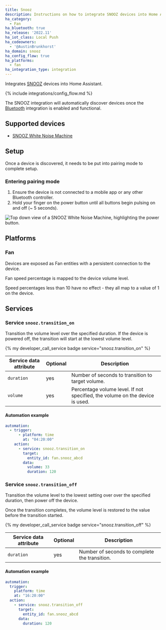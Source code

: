 ```yaml
---
title: Snooz
description: Instructions on how to integrate SNOOZ devices into Home Assistant.
ha_category:
  - Fan
ha_bluetooth: true
ha_release: '2022.11'
ha_iot_class: Local Push
ha_codeowners:
  - '@AustinBrunkhorst'
ha_domain: snooz
ha_config_flow: true
ha_platforms:
  - fan
ha_integration_type: integration
---
```


Integrates [SNOOZ](https://getsnooz.com/) devices into Home Assistant.

{% include integrations/config_flow.md %}

The SNOOZ integration will automatically discover devices once the [Bluetooth](/integrations/bluetooth) integration is enabled and functional.

## Supported devices

- [SNOOZ White Noise Machine](https://getsnooz.com/products/snooz-white-noise-machine)

## Setup

Once a device is discovered, it needs to be put into pairing mode to complete setup.

### Entering pairing mode

1. Ensure the device is not connected to a mobile app or any other Bluetooth controller.
2. Hold your finger on the power button until all buttons begin pulsing on and off (~ 5 seconds).

<p class='img'>
  <img src='/images/integrations/snooz/pairing_mode.jpg' alt='Top down view of a SNOOZ White Noise Machine, highlighting the power button.'>
</p>

## Platforms

### Fan

Devices are exposed as Fan entities with a persistent connection to the device.

Fan speed percentage is mapped to the device volume level.

<div class='note'>
Speed percentages less than 10 have no effect - they all map to a value of 1 on the device.
</div>

## Services

### Service `snooz.transition_on`

Transition the volume level over the specified duration. If the device is powered off, the transition will start at the lowest volume level.

{% my developer_call_service badge service="snooz.transition_on" %}

| Service data attribute | Optional | Description |
| ---------------------- | -------- | ----------- |
| `duration` | yes | Number of seconds to transition to target volume.
| `volume` | yes | Percentage volume level. If not specified, the volume on the device is used.

#### Automation example

```yaml
automation:
  - trigger:
      - platform: time
        at: "04:20:00"
    action:
      - service: snooz.transition_on
        target:
          entity_id: fan.snooz_abcd
        data:
          volume: 33
          duration: 120
```

### Service `snooz.transition_off`

Transition the volume level to the lowest setting over over the specified duration, then power off the device.

<div class='note'>
Once the transition completes, the volume level is restored to the value before the transition started.
</div>

{% my developer_call_service badge service="snooz.transition_off" %}

| Service data attribute | Optional | Description |
| ---------------------- | -------- | ----------- |
| `duration` | yes | Number of seconds to complete the transition.

#### Automation example

```yaml
automation:
  trigger:
    platform: time
    at: "16:20:00"
  action:
    - service: snooz.transition_off
      target:
        entity_id: fan.snooz_abcd
      data:
        duration: 120
```
